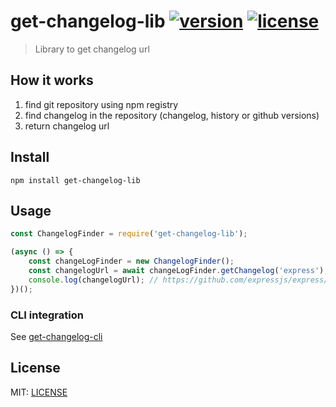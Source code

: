 # get-changelog-lib [![version](https://img.shields.io/npm/v/get-changelog-lib?style=flat-square)](https://www.npmjs.com/package/get-changelog-lib) [![license](https://img.shields.io/npm/l/get-changelog-lib?style=flat-square)](./LICENSE)

> Library to get changelog url

## How it works

1. find git repository using npm registry
2. find changelog in the repository (changelog, history or github versions)
3. return changelog url

## Install

`npm install get-changelog-lib`

## Usage

```javascript
const ChangelogFinder = require('get-changelog-lib');

(async () => {
    const changeLogFinder = new ChangelogFinder();
    const changelogUrl = await changeLogFinder.getChangelog('express');
    console.log(changelogUrl); // https://github.com/expressjs/express/blob/master/History.md
})();
```

### CLI integration

See [get-changelog-cli](https://www.npmjs.com/package/get-changelog-cli)

## License

MIT: [LICENSE](/LICENSE)
